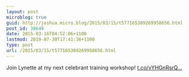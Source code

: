 ```yaml
---
layout: post
microblog: true
guid: http://joshua.micro.blog/2015/03/15/t577165389269958656.html
post_id: 38649
date: 2015-03-16T04:52:06+1100
lastmod: 2019-07-30T17:41:36+1100
type: post
url: /2015/03/15/t577165389269958656.html
---
```

Join Lynette at my next celebrant training workshop! [t.co/vYHGnRsrQ...](http://t.co/vYHGnRsrQy)
